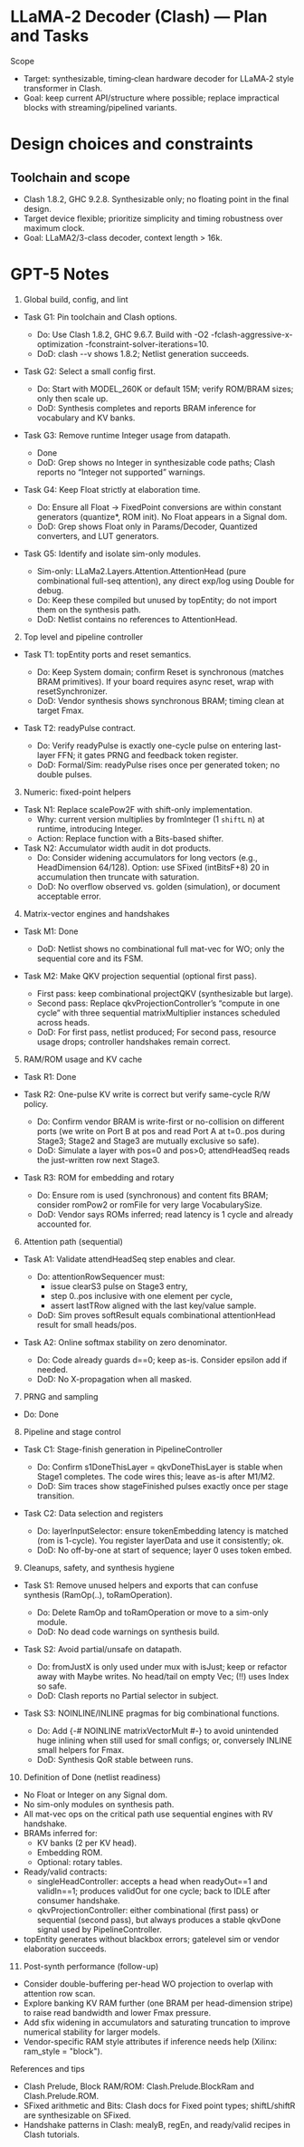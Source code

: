 # LLaMA‑2 Decoder (Clash) — Plan and Tasks

Scope
- Target: synthesizable, timing‑clean hardware decoder for LLaMA‑2 style transformer in Clash.
- Goal: keep current API/structure where possible; replace impractical blocks with streaming/pipelined variants.

# Design choices and constraints

## Toolchain and scope
 - Clash 1.8.2, GHC 9.2.8. Synthesizable only; no floating point in the final design.
 - Target device flexible; prioritize simplicity and timing robustness over maximum clock.
 - Goal: LLaMA2/3-class decoder, context length > 16k.

# GPT-5 Notes

1) Global build, config, and lint
- Task G1: Pin toolchain and Clash options.
  - Do: Use Clash 1.8.2, GHC 9.6.7. Build with -O2 -fclash-aggressive-x-optimization -fconstraint-solver-iterations=10.
  - DoD: clash --v shows 1.8.2; Netlist generation succeeds.

- Task G2: Select a small config first.
  - Do: Start with MODEL_260K or default 15M; verify ROM/BRAM sizes; only then scale up.
  - DoD: Synthesis completes and reports BRAM inference for vocabulary and KV banks.

- Task G3: Remove runtime Integer usage from datapath.
  - Done
  - DoD: Grep shows no Integer in synthesizable code paths; Clash reports no “Integer not supported” warnings.

- Task G4: Keep Float strictly at elaboration time.
  - Do: Ensure all Float → FixedPoint conversions are within constant generators (quantize*, ROM init). No Float appears in a Signal dom.
  - DoD: Grep shows Float only in Params/Decoder, Quantized converters, and LUT generators.

- Task G5: Identify and isolate sim-only modules.
  - Sim-only: LLaMa2.Layers.Attention.AttentionHead (pure combinational full-seq attention), any direct exp/log using Double for debug.
  - Do: Keep these compiled but unused by topEntity; do not import them on the synthesis path.
  - DoD: Netlist contains no references to AttentionHead.

2) Top level and pipeline controller
- Task T1: topEntity ports and reset semantics.
  - Do: Keep System domain; confirm Reset is synchronous (matches BRAM primitives). If your board requires async reset, wrap with resetSynchronizer.
  - DoD: Vendor synthesis shows synchronous BRAM; timing clean at target Fmax.

- Task T2: readyPulse contract.
  - Do: Verify readyPulse is exactly one-cycle pulse on entering last-layer FFN; it gates PRNG and feedback token register.
  - DoD: Formal/Sim: readyPulse rises once per generated token; no double pulses.

3) Numeric: fixed-point helpers
- Task N1: Replace scalePow2F with shift-only implementation.
  - Why: current version multiplies by fromInteger (1 `shiftL` n) at runtime, introducing Integer.
  - Action: Replace function with a Bits-based shifter. 
- Task N2: Accumulator width audit in dot products.
  - Do: Consider widening accumulators for long vectors (e.g., HeadDimension 64/128). Option: use SFixed (intBitsF+8) 20 in accumulation then truncate with saturation.
  - DoD: No overflow observed vs. golden (simulation), or document acceptable error.

4) Matrix-vector engines and handshakes
- Task M1: Done
  - DoD: Netlist shows no combinational full mat-vec for WO; only the sequential core and its FSM.

- Task M2: Make QKV projection sequential (optional first pass).
  - First pass: keep combinational projectQKV (synthesizable but large).
  - Second pass: Replace qkvProjectionController’s “compute in one cycle” with three sequential matrixMultiplier instances scheduled across heads.
  - DoD: For first pass, netlist produced; For second pass, resource usage drops; controller handshakes remain correct.

5) RAM/ROM usage and KV cache
- Task R1: Done
- Task R2: One-pulse KV write is correct but verify same-cycle R/W policy.
  - Do: Confirm vendor BRAM is write-first or no-collision on different ports (we write on Port B at pos and read Port A at t=0..pos during Stage3; Stage2 and Stage3 are mutually exclusive so safe).
  - DoD: Simulate a layer with pos=0 and pos>0; attendHeadSeq reads the just-written row next Stage3.

- Task R3: ROM for embedding and rotary
  - Do: Ensure rom is used (synchronous) and content fits BRAM; consider romPow2 or romFile for very large VocabularySize.
  - DoD: Vendor says ROMs inferred; read latency is 1 cycle and already accounted for.

6) Attention path (sequential)
- Task A1: Validate attendHeadSeq step enables and clear.
  - Do: attentionRowSequencer must:
    - issue clearS3 pulse on Stage3 entry,
    - step 0..pos inclusive with one element per cycle,
    - assert lastTRow aligned with the last key/value sample.
  - DoD: Sim proves softResult equals combinational attentionHead result for small heads/pos.

- Task A2: Online softmax stability on zero denominator.
  - Do: Code already guards d==0; keep as-is. Consider epsilon add if needed.
  - DoD: No X-propagation when all masked.

7) PRNG and sampling
  - Do: Done

8) Pipeline and stage control
- Task C1: Stage-finish generation in PipelineController
  - Do: Confirm s1DoneThisLayer = qkvDoneThisLayer is stable when Stage1 completes. The code wires this; leave as-is after M1/M2.
  - DoD: Sim traces show stageFinished pulses exactly once per stage transition.

- Task C2: Data selection and registers
  - Do: layerInputSelector: ensure tokenEmbedding latency is matched (rom is 1-cycle). You register layerData and use it consistently; ok.
  - DoD: No off-by-one at start of sequence; layer 0 uses token embed.

9) Cleanups, safety, and synthesis hygiene
- Task S1: Remove unused helpers and exports that can confuse synthesis (RamOp(..), toRamOperation).
  - Do: Delete RamOp and toRamOperation or move to a sim-only module.
  - DoD: No dead code warnings on synthesis build.

- Task S2: Avoid partial/unsafe on datapath.
  - Do: fromJustX is only used under mux with isJust; keep or refactor away with Maybe writes. No head/tail on empty Vec; (!!) uses Index so safe.
  - DoD: Clash reports no Partial selector in subject.

- Task S3: NOINLINE/INLINE pragmas for big combinational functions.
  - Do: Add {-# NOINLINE matrixVectorMult #-} to avoid unintended huge inlining when still used for small configs; or, conversely INLINE small helpers for Fmax.
  - DoD: Synthesis QoR stable between runs.

10) Definition of Done (netlist readiness)
- No Float or Integer on any Signal dom.
- No sim-only modules on synthesis path.
- All mat-vec ops on the critical path use sequential engines with RV handshake.
- BRAMs inferred for:
  - KV banks (2 per KV head).
  - Embedding ROM.
  - Optional: rotary tables.
- Ready/valid contracts:
  - singleHeadController: accepts a head when readyOut==1 and validIn==1; produces validOut for one cycle; back to IDLE after consumer handshake.
  - qkvProjectionController: either combinational (first pass) or sequential (second pass), but always produces a stable qkvDone signal used by PipelineController.
- topEntity generates without blackbox errors; gatelevel sim or vendor elaboration succeeds.

11) Post-synth performance (follow-up)
- Consider double-buffering per-head WO projection to overlap with attention row scan.
- Explore banking KV RAM further (one BRAM per head-dimension stripe) to raise read bandwidth and lower Fmax pressure.
- Add sfix widening in accumulators and saturating truncation to improve numerical stability for larger models.
- Vendor-specific RAM style attributes if inference needs help (Xilinx: ram_style = "block").

References and tips
- Clash Prelude, Block RAM/ROM: Clash.Prelude.BlockRam and Clash.Prelude.ROM.
- SFixed arithmetic and Bits: Clash docs for Fixed point types; shiftL/shiftR are synthesizable on SFixed.
- Handshake patterns in Clash: mealyB, regEn, and ready/valid recipes in Clash tutorials.
